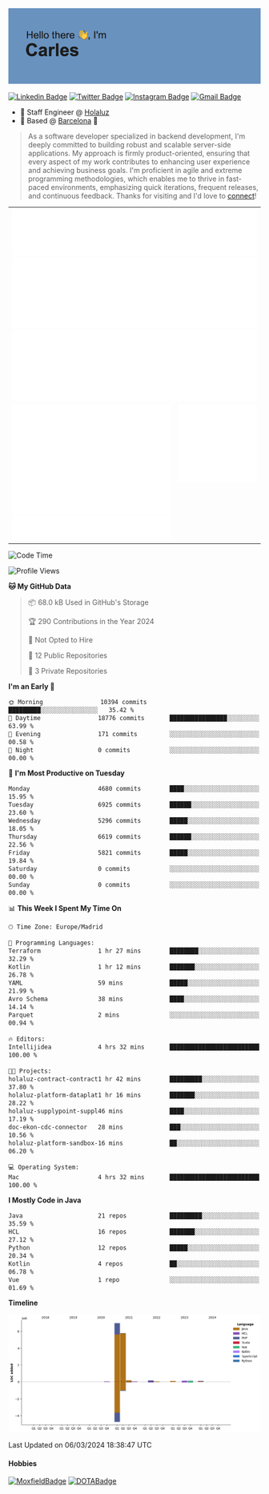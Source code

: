 <img src="header.png" alt="header">

[![Linkedin Badge](https://img.shields.io/badge/-cdespona-blue?style=flat&logo=Linkedin&logoColor=white&link=https://www.linkedin.com/in/carles-david-espona-casas-56219b11/)](https://www.linkedin.com/in/carles-david-espona-casas-56219b11/)
[![Twitter Badge](https://img.shields.io/badge/-@__cdespona-1ca0f1?style=flat&labelColor=1ca0f1&logo=twitter&logoColor=white&link=https://twitter.com/CDEspona)](https://twitter.com/CDEspona)
[![Instagram Badge](https://img.shields.io/badge/-@__cdespona-purple?style=flat&logo=instagram&logoColor=white&link=https://www.instagram.com/cdespona/)](https://www.instagram.com/cdespona/)
[![Gmail Badge](https://img.shields.io/badge/-cdespona-c14438?style=flat&logo=Gmail&logoColor=white&link=mailto:cdespona@gmail.com)](mailto:cdespona@gmail.com)

* 🔭 Staff Engineer @ [Holaluz](https://holaluz.com)
* 🏡 Based @ [Barcelona](https://www.google.es/maps/place/Barcelona) 💜

> As a software developer specialized in backend development, I'm deeply committed to building robust and scalable server-side applications. My approach is firmly product-oriented, ensuring that every aspect of my work contributes to enhancing user experience and achieving business goals. I'm proficient in agile and extreme programming methodologies, which enables me to thrive in fast-paced environments, emphasizing quick iterations, frequent releases, and continuous feedback. Thanks for visiting and I'd love to [connect](https://www.linkedin.com/in/carles-david-espona-casas-56219b11/)!

<table style="border-collapse: collapse; border: none;"> 
  <tbody>
  <tr style="border: none;">
    <td colspan="2" style="border: none; vertical-align: top;">
      <img src="summary.svg" alt="summary">
      <img src="activity-community.svg" alt="act-comm">
      <img src="repositories.svg" alt="repo">
    </td>
  </tr>
  <tr>
    <td style="border: none; vertical-align: top;">
      <img src="metrics.plugin.isocalendar.fullyear.svg" alt="calendar">
      <img src="topics.svg" alt="topics">
    </td>
    <td style="border: none; vertical-align: top;">
      <img src="achievements.svg" alt="achievements">
    </td>
  </tr>
  </tbody>
</table>

<!--START_SECTION:waka-->
![Code Time](http://img.shields.io/badge/Code%20Time-61%20hrs%208%20mins-blue)

![Profile Views](http://img.shields.io/badge/Profile%20Views-0-blue)

**🐱 My GitHub Data** 

> 📦 68.0 kB Used in GitHub's Storage 
 > 
> 🏆 290 Contributions in the Year 2024
 > 
> 🚫 Not Opted to Hire
 > 
> 📜 12 Public Repositories 
 > 
> 🔑 3 Private Repositories 
 > 
**I'm an Early 🐤** 

```text
🌞 Morning                10394 commits       █████████░░░░░░░░░░░░░░░░   35.42 % 
🌆 Daytime                18776 commits       ████████████████░░░░░░░░░   63.99 % 
🌃 Evening                171 commits         ░░░░░░░░░░░░░░░░░░░░░░░░░   00.58 % 
🌙 Night                  0 commits           ░░░░░░░░░░░░░░░░░░░░░░░░░   00.00 % 
```
📅 **I'm Most Productive on Tuesday** 

```text
Monday                   4680 commits        ████░░░░░░░░░░░░░░░░░░░░░   15.95 % 
Tuesday                  6925 commits        ██████░░░░░░░░░░░░░░░░░░░   23.60 % 
Wednesday                5296 commits        █████░░░░░░░░░░░░░░░░░░░░   18.05 % 
Thursday                 6619 commits        ██████░░░░░░░░░░░░░░░░░░░   22.56 % 
Friday                   5821 commits        █████░░░░░░░░░░░░░░░░░░░░   19.84 % 
Saturday                 0 commits           ░░░░░░░░░░░░░░░░░░░░░░░░░   00.00 % 
Sunday                   0 commits           ░░░░░░░░░░░░░░░░░░░░░░░░░   00.00 % 
```


📊 **This Week I Spent My Time On** 

```text
🕑︎ Time Zone: Europe/Madrid

💬 Programming Languages: 
Terraform                1 hr 27 mins        ████████░░░░░░░░░░░░░░░░░   32.29 % 
Kotlin                   1 hr 12 mins        ███████░░░░░░░░░░░░░░░░░░   26.78 % 
YAML                     59 mins             █████░░░░░░░░░░░░░░░░░░░░   21.99 % 
Avro Schema              38 mins             ████░░░░░░░░░░░░░░░░░░░░░   14.14 % 
Parquet                  2 mins              ░░░░░░░░░░░░░░░░░░░░░░░░░   00.94 % 

🔥 Editors: 
Intellijidea             4 hrs 32 mins       █████████████████████████   100.00 % 

🐱‍💻 Projects: 
holaluz-contract-contract1 hr 42 mins        █████████░░░░░░░░░░░░░░░░   37.80 % 
holaluz-platform-dataplat1 hr 16 mins        ███████░░░░░░░░░░░░░░░░░░   28.22 % 
holaluz-supplypoint-suppl46 mins             ████░░░░░░░░░░░░░░░░░░░░░   17.19 % 
doc-ekon-cdc-connector   28 mins             ███░░░░░░░░░░░░░░░░░░░░░░   10.56 % 
holaluz-platform-sandbox-16 mins             ██░░░░░░░░░░░░░░░░░░░░░░░   06.20 % 

💻 Operating System: 
Mac                      4 hrs 32 mins       █████████████████████████   100.00 % 
```

**I Mostly Code in Java** 

```text
Java                     21 repos            █████████░░░░░░░░░░░░░░░░   35.59 % 
HCL                      16 repos            ███████░░░░░░░░░░░░░░░░░░   27.12 % 
Python                   12 repos            █████░░░░░░░░░░░░░░░░░░░░   20.34 % 
Kotlin                   4 repos             ██░░░░░░░░░░░░░░░░░░░░░░░   06.78 % 
Vue                      1 repo              ░░░░░░░░░░░░░░░░░░░░░░░░░   01.69 % 
```



**Timeline**

![Lines of Code chart](https://raw.githubusercontent.com/cdespona/cdespona/main/assets/bar_graph.png)


 Last Updated on 06/03/2024 18:38:47 UTC
<!--END_SECTION:waka-->

#### Hobbies
[![MoxfieldBadge](https://img.shields.io/badge/MTG%20Commander-Cdespona-8A2BE2)](https://www.moxfield.com/users/Cdespona)
[![DOTABadge](https://img.shields.io/badge/DOTA2-GRV-red)](https://es.dotabuff.com/players/63807915)
